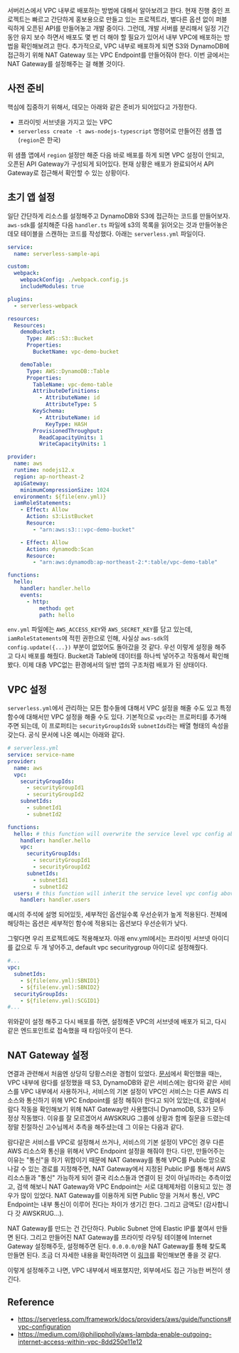 서버리스에서 VPC 내부로 배포하는 방법에 대해서 알아보려고 한다. 현재 진행 중인 프로젝트는 빠르고 간단하게 홍보용으로 만들고 있는 프로젝트라, 별다른 옵션 없이 퍼블릭하게 오픈된 API를 만들어놓고 개발 중이다. 그런데, 개발 서버를 분리해서 일정 기간동안 유지 보수 하면서 배포도 몇 번 더 해야 할 필요가 있어서 내부 VPC에 배포하는 방법을 확인해보려고 한다. 추가적으로, VPC 내부로 배포하게 되면 S3와 DynamoDB에 접근하기 위해 NAT Gateway 또는 VPC Endpoint를 만들어줘야 한다. 이번 글에서는 NAT Gateway를 설정해주는 걸 해볼 것이다.

## 사전 준비

핵심에 집중하기 위해서, 데모는 아래와 같은 준비가 되어있다고 가정한다.

- 프라이빗 서브넷을 가지고 있는 VPC
- `serverless create -t aws-nodejs-typescript` 명령어로 만들어진 샘플 앱 (`region`은 한국)

위 샘플 앱에서 `region` 설정만 해준 다음 바로 배포를 하게 되면 VPC 설정이 안되고, 오픈된 API Gateway가 구성되게 되어있다. 현재 상황은 배포가 완료되어서 API Gateway로 접근해서 확인할 수 있는 상황이다.

## 초기 앱 설정

일단 간단하게 리소스를 설정해주고 DynamoDB와 S3에 접근하는 코드를 만들어보자. `aws-sdk`를 설치해준 다음 `handler.ts` 파일에 s3의 목록을 읽어오는 것과 만들어놓은 데모 테이블을 스캔하는 코드를 작성했다. 아래는 `serverless.yml` 파일이다.

```yml
service:
  name: serverless-sample-api

custom:
  webpack:
    webpackConfig: ./webpack.config.js
    includeModules: true

plugins:
  - serverless-webpack

resources:
  Resources:
    demoBucket:
      Type: AWS::S3::Bucket
      Properties:
        BucketName: vpc-demo-bucket

    demoTable:
      Type: AWS::DynamoDB::Table
      Properties:
        TableName: vpc-demo-table
        AttributeDefinitions:
          - AttributeName: id
            AttributeType: S
        KeySchema:
          - AttributeName: id
            KeyType: HASH
        ProvisionedThroughput:
          ReadCapacityUnits: 1
          WriteCapacityUnits: 1

provider:
  name: aws
  runtime: nodejs12.x
  region: ap-northeast-2
  apiGateway:
    minimumCompressionSize: 1024
  environment: ${file(env.yml)}
  iamRoleStatements:
    - Effect: Allow
      Action: s3:ListBucket
      Resource:
        - "arn:aws:s3:::vpc-demo-bucket"

    - Effect: Allow
      Action: dynamodb:Scan
      Resource:
        - "arn:aws:dynamodb:ap-northeast-2:*:table/vpc-demo-table"

functions:
  hello:
    handler: handler.hello
    events:
      - http:
          method: get
          path: hello
```

`env.yml` 파일에는 `AWS_ACCESS_KEY`와 `AWS_SECRET_KEY`를 담고 있는데, `iamRoleStatements`에 적힌 권한으로 인해, 사실상 `aws-sdk`의 `config.update({...})` 부분이 없었어도 돌아갔을 것 같다. 우선 이렇게 설정을 해주고 다시 배포를 해줬다. Bucket과 Table에 데이터를 하나씩 넣어주고 작동해서 확인해봤다. 이제 대충 VPC없는 환경에서의 일반 앱의 구조처럼 배포가 된 상태이다.

## VPC 설정

`serverless.yml`에서 관리하는 모든 함수들에 대해서 VPC 설정을 해줄 수도 있고 특정 함수에 대해서만 VPC 설정을 해줄 수도 있다. 기본적으로 `vpc`라는 프로퍼티를 추가해주면 되는데, 이 프로퍼티는 `securityGroupIds`와 `subnetIds`라는 배열 형태의 속성을 갖는다. 공식 문서에 나온 예시는 아래와 같다.

```yml
# serverless.yml
service: service-name
provider:
  name: aws
  vpc:
    securityGroupIds:
      - securityGroupId1
      - securityGroupId2
    subnetIds:
      - subnetId1
      - subnetId2

functions:
  hello: # this function will overwrite the service level vpc config above
    handler: handler.hello
    vpc:
      securityGroupIds:
        - securityGroupId1
        - securityGroupId2
      subnetIds:
        - subnetId1
        - subnetId2
  users: # this function will inherit the service level vpc config above
    handler: handler.users
```

예시의 주석에 설명 되어있듯, 세부적인 옵션일수록 우선순위가 높게 적용된다. 전체에 해당하는 옵션은 세부적인 함수에 적용되는 옵션보다 우선순위가 낮다.

그렇다면 우리 프로젝트에도 적용해보자. 아래 env.yml에서는 프라이빗 서브넷 아이디를 값으로 두 개 넣어주고, default vpc securitygroup 아이디로 설정해줬다.

```yml
#...
vpc:
  subnetIds:
    - ${file(env.yml):SBNID1}
    - ${file(env.yml):SBNID2}
  securityGroupIds:
    - ${file(env.yml):SCGID1}
#...
```

위와같이 설정 해주고 다시 배포를 하면, 설정해준 VPC의 서브넷에 배포가 되고, 다시 같은 엔드포인트로 접속했을 때 타임아웃이 뜬다.

## NAT Gateway 설정

연결과 관련해서 처음엔 상당히 당황스러운 경험이 있었다. [문서](https://serverless.com/framework/docs/providers/aws/guide/functions#vpc-configuration)에서 확인했을 때는, VPC 내부에 람다를 설정했을 때 S3, DynamoDB와 같은 서비스에는 람다와 같은 서비스를 VPC 내부에서 사용하거나, 서비스의 기본 설정이 VPC인 서비스는 다른 AWS 리소스와 통신하기 위해 VPC Endpoint를 설정 해줘야 한다고 되어 있었는데, 로컬에서 람다 작동을 확인해보기 위해 NAT Gateway만 사용했더니 DynamoDB, S3가 모두 정상 작동했다. 이유를 잘 모르겠어서 AWSKRUG 그룹에 상황과 함께 질문을 드렸는데 정말 친절하신 고수님께서 추측을 해주셨는데 그 이유는 다음과 같다.

람다같은 서비스를 VPC로 설정해서 쓰거나, 서비스의 기본 설정이 VPC인 경우 다른 AWS 리소스와 통신을 위해서 VPC Endpoint 설정을 해줘야 한다. 다만, 만들어주는 이유는 "통신"을 하기 위함이기 때문에 NAT Gateway를 통해 VPC를 Public 망으로 나갈 수 있는 경로를 지정해주면, NAT Gateway에서 지정된 Public IP를 통해서 AWS 리소스들과 "통신" 가능하게 되어 결국 리소스들과 연결이 된 것이 아닐까라는 추측이었고, 검색 해보니 NAT Gateway와 VPC Endpoint는 서로 대체제처럼 이용되고 있는 경우가 많이 있었다. NAT Gateway를 이용하게 되면 Public 망을 거쳐서 통신, VPC Endpoint는 내부 통신이 이루어 진다는 차이가 생기긴 한다. 그리고 금액도! (감사합니다 갓 AWSKRUG...).

NAT Gateway를 만드는 건 간단하다. Public Subnet 안에 Elastic IP를 붙여서 만들면 된다. 그리고 만들어진 NAT Gateway를 프라이빗 라우팅 테이블에 Internet Gateway 설정해주듯, 설정해주면 된다. `0.0.0.0/0`을 NAT Gateway를 통해 찾도록 만들면 된다. 조금 더 자세한 내용을 확인하려면 이 [링크](https://medium.com/@philippholly/aws-lambda-enable-outgoing-internet-access-within-vpc-8dd250e11e12)를 확인해보면 좋을 것 같다.

이렇게 설정해주고 나면, VPC 내부에서 배포했지만, 외부에서도 접근 가능한 버전이 생긴다.

## Reference

- <https://serverless.com/framework/docs/providers/aws/guide/functions#vpc-configuration>
- <https://medium.com/@philippholly/aws-lambda-enable-outgoing-internet-access-within-vpc-8dd250e11e12>
